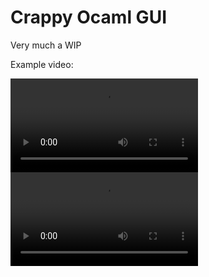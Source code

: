 Crappy Ocaml GUI
================

Very much a WIP

Example video:

![Simple File Browser](videos/filebrowser-1.mp4)
![Demo 1](videos/demo-1.mp4)
